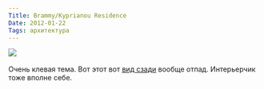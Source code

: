 ```yaml
---
Title: Brammy/Kyprianou Residence
Date: 2012-01-22
Tags: архитектура
---
```


<div class="text"><img src="http://dl.dropbox.com/u/140528/site/brammy-kyprianou-residence-exterior-pool-family-portrait.jpg" /><br /><br />
Очень клевая тема. Вот этот вот <a href="http://www.dwell.com/articles/party-in-the-back.html">вид сзади</a> вообще отпад. Интерьерчик тоже вполне себе.</div>